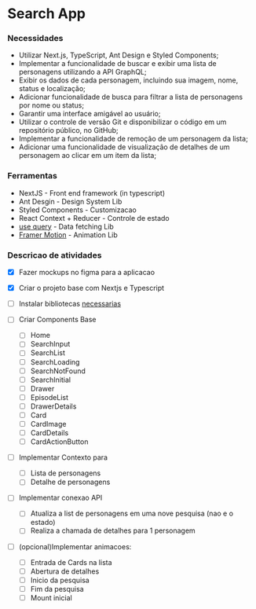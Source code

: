 # Search App

### Necessidades

- Utilizar Next.js, TypeScript, Ant Design e Styled Components;
- Implementar a funcionalidade de buscar e exibir uma lista de personagens utilizando a
  API GraphQL;
- Exibir os dados de cada personagem, incluindo sua imagem, nome, status e
  localização;
- Adicionar funcionalidade de busca para filtrar a lista de personagens por nome ou
  status;
- Garantir uma interface amigável ao usuário;
- Utilizar o controle de versão Git e disponibilizar o código em um repositório público, no
  GitHub;
- Implementar a funcionalidade de remoção de um personagem da lista;
- Adicionar uma funcionalidade de visualização de detalhes de um personagem ao clicar em um item da lista;

### Ferramentas

- NextJS - Front end framework (in typescript)
- Ant Desgin - Design System Lib
- Styled Components - Customizacao
- React Context + Reducer - Controle de estado
- [use query](https://tanstack.com/query/latest/docs/react/overview) - Data fetching Lib
- [Framer Motion](https://www.framer.com/motion/) - Animation Lib


### Descricao de atividades

* [X] Fazer mockups no figma para a aplicacao
* [X] Criar o projeto base com Nextjs e Typescript
* [ ] Instalar bibliotecas [necessarias]()
* [ ] Criar Components Base

  * [ ] Home
  * [ ] SearchInput
  * [ ] SearchList
  * [ ] SearchLoading
  * [ ] SearchNotFound
  * [ ] SearchInitial
  * [ ] Drawer
  * [ ] EpisodeList
  * [ ] DrawerDetails
  * [ ] Card
  * [ ] CardImage
  * [ ] CardDetails
  * [ ] CardActionButton
* [ ] Implementar Contexto para

  * [ ] Lista de personagens
  * [ ] Detalhe de personagens
* [ ] Implementar conexao API

  * [ ] Atualiza a list de personagens em uma nove pesquisa (nao e o estado)
  * [ ] Realiza a chamada de detalhes para 1 personagem
* [ ] (opcional)Implementar animacoes:

  * [ ] Entrada de Cards na lista
  * [ ] Abertura de detalhes
  * [ ] Inicio da pesquisa
  * [ ] Fim da pesquisa
  * [ ] Mount inicial
